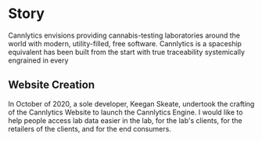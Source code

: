 # Story

Cannlytics envisions providing cannabis-testing laboratories around the world with modern, utility-filled, free software. Cannlytics is a spaceship equivalent has been built from the start with true traceability systemically engrained in every

## Website Creation

In October of 2020, a sole developer, Keegan Skeate, undertook the crafting of the Cannlytics Website to launch the Cannlytics Engine. I would like to help people access lab data easier in the lab, for the lab's clients, for the retailers of the clients, and for the end consumers.


<!-- My mission is help connect people to their laboratory data. From the time data is generated from a scientific instrument, there is a long pipeline to get the data to the end consumer.

In a nutshell, the data is often transcribed by a lab analyst, entered into an Excel spreadsheet, funneled into a database, looked at by multiple people, put on a certificate, then emailed or delivered through a portal to the client. The client, a wholesaler, then has to relay the certificate to their retailers. By this point, the chain is so convoluted that consumer's can not quickly review actual lab results.

So, there is interesting and potentially valuable lab data at different bottlenecks, but poor system communication often renders it useless. I would like to help people access lab data easier in the lab, for the lab's clients, for the retailers of the clients, and for the end consumers. -->

